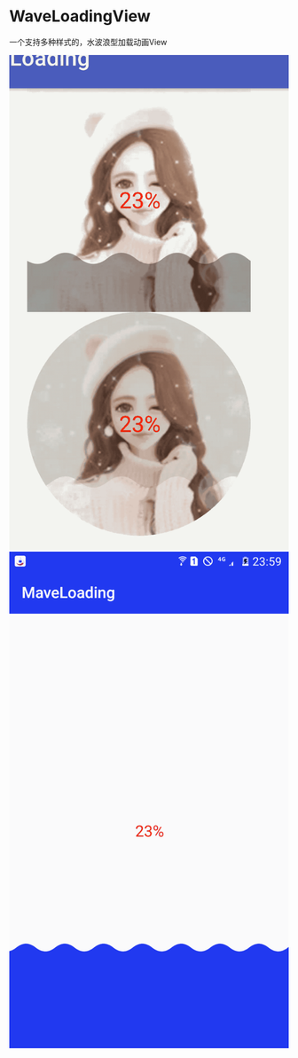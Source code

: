 # WaveLoadingView
一个支持多种样式的，水波浪型加载动画View

![image](https://github.com/sunzhishuai/WaveLoadingView/blob/master/gif/111.gif) 
![image](https://github.com/sunzhishuai/WaveLoadingView/blob/master/gif/222.gif) 
